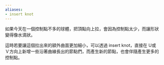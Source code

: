 ```yaml
---
aliases:
- insert knot
---
```


如果今天在一個控制點不多的球體，把頂點向上拉，會因為控制點太少，而讓形狀變得像水滴狀。

這時若要讓這個拉出來的額外曲面更加細小，可以透過 insert knot，直接在 U或Ｖ方向上新增一些沿著曲線長出的節點們，而產生新的節點，也會伴隨產生更多的控制點。